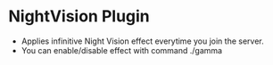 # NightVision Plugin

- Applies infinitive Night Vision effect everytime you join the server.
- You can enable/disable effect with command ./gamma
